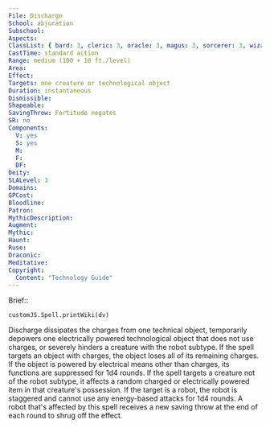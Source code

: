```yaml
---
File: Discharge
School: abjuration
Subschool: 
Aspects: 
ClassList: { bard: 3, cleric: 3, oracle: 3, magus: 3, sorcerer: 3, wizard: 3, witch: 3 }
CastTime: standard action
Range: medium (100 + 10 ft./level)
Area: 
Effect: 
Targets: one creature or technological object
Duration: instantaneous
Dismissible: 
Shapeable: 
SavingThrow: Fortitude negates
SR: no
Components:
  V: yes
  S: yes
  M: 
  F: 
  DF: 
Deity: 
SLALevel: 3
Domains: 
GPCost: 
Bloodline: 
Patron: 
MythicDescription: 
Augment: 
Mythic: 
Haunt: 
Ruse: 
Draconic: 
Meditative: 
Copyright:
  Content: "Technology Guide"
---
```

Brief:: 

```dataviewjs
customJS.Spell.printWiki(dv)
```

Discharge dissipates the charges from one technical object, temporarily depowers one electrically powered technological object that does not use charges, or severely hinders a creature with the robot subtype. If the spell targets an object with charges, the object loses all of its remaining charges. If the object is powered by electrical means other than charges, its functions are suppressed for 1d4 rounds. If the spell targets a creature not of the robot subtype, it affects a random charged or electrically powered item in that creature's possession. If the target is a robot, the robot is staggered and cannot use any energy-based attacks for 1d4 rounds. A robot that's affected by this spell receives a new saving throw at the end of each round to shrug off the effect.
